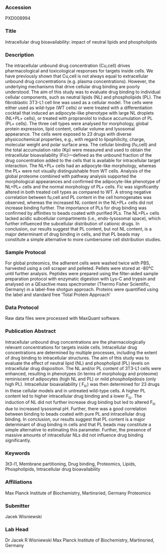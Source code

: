 ### Accession
PXD008994

### Title
Intracellular drug bioavailability: impact of neutral lipids and phospholipids

### Description
The intracellular unbound drug concentration (Cu,cell) drives pharmacological and toxicological responses for targets inside cells. We have previously shown that Cu,cell is not always equal to extracellular unbound drug concentrations (e.g. plasma concentrations). However, the underlying mechanisms that drive cellular drug binding are poorly understood. The aim of this study was to evaluate drug binding to individual cellular components, such as neutral lipids (NL) and phospholipids (PL). The fibroblastic 3T3-L1 cell line was used as a cellular model. The cells were either used as wild-type (WT cells) or were treated with a differentiation cocktail that induced an adipocyte-like phenotype with large NL droplets (NL+PL+ cells), or treated with propranolol to induce accumulation of PL (PL+ cells). The three cell types were analysed for morphology, global protein expression, lipid content, cellular volume and lysosomal appearance. The cells were exposed to 23 drugs with diverse physicochemical properties, e.g., with regard to lipophilicity, charge, molecular weight and polar surface area. The cellular binding (fu,cell) and the total accumulation ratio (Kp) were measured and used to obtain the intracellular bioavailability (Fic)—defined as the unbound fraction of the drug concentration added to the cells that is available for intracellular target interaction.  The NL+PL+ cells had an adipocyte-like morphology, whereas the PL+ were not visually distinguishable from WT cells. Analysis of the global proteome combined with pathway analysis supported the morphological appearances and confirmed the adipocyte-like phenotype of NL+PL+ cells and the normal morphology of PL+ cells. Fic was significantly altered in both treated cell types as compared to WT. A strong negative correlation between fu,cell and PL content in the cell homogenates was observed, whereas the increased NL content in the NL+PL+ cells did not increase binding further. The importance of PLs for drug binding was confirmed by affinities to beads coated with purified PLs. The NL+PL+ cells lacked acidic subcellular compartments (i.e., endo-lysosomal space), which further influenced the subcellular distribution of cationic drugs. In conclusion, our results suggest that PL content, but not NL content, is a major determinant of drug binding in cells, and that PL beads may constitute a simple alternative to more cumbersome cell distribution studies.

### Sample Protocol
For global proteomics, the adherent cells were washed twice with PBS, harvested using a cell scraper and pelleted. Pellets were stored at -80°C until further analysis.  Peptides were prepared using the filter-aided sample preparation protocol with enzymatic digestion with Lys-C and trypsin and analysed on a QExactive mass spectrometer (Thermo Fisher Scientific, Germany) in a label-free shotgun approach. Proteins were quantified using the label and standard free ‘Total Protein Approach’

### Data Protocol
Raw data files were processed with MaxQuant software.

### Publication Abstract
Intracellular unbound drug concentrations are the pharmacologically relevant concentrations for targets inside cells. Intracellular drug concentrations are determined by multiple processes, including the extent of drug binding to intracellular structures. The aim of this study was to evaluate the effect of neutral lipid (NL) and phospholipid (PL) levels on intracellular drug disposition. The NL and/or PL content of 3T3-L1 cells were enhanced, resulting in phenotypes (in terms of morphology and proteome) reminiscent of adipocytes (high NL and PL) or mild phospholipidosis (only high PL). Intracellular bioavailability ( F<sub>ic</sub>) was then determined for 23 drugs in these cellular models and in untreated wild-type cells. A higher PL content led to higher intracellular drug binding and a lower F<sub>ic</sub>. The induction of NL did not further increase drug binding but led to altered F<sub>ic</sub> due to increased lysosomal pH. Further, there was a good correlation between binding to beads coated with pure PL and intracellular drug binding. In conclusion, our results suggest that PL content is a major determinant of drug binding in cells and that PL beads may constitute a simple alternative to estimating this parameter. Further, the presence of massive amounts of intracellular NLs did not influence drug binding significantly.

### Keywords
3t3-l1, Membrane partitioning, Drug binding, Proteomics, Lipids, Phospholipids, Intracellular drug bioavailability

### Affiliations
Max Planck Institute of Biochemistry, Martinsried, Germany
Proteomics

### Submitter
Jacek Wisniewski

### Lab Head
Dr Jacek R Wisniewski
Max Planck Institute of Biochemistry, Martinsried, Germany


